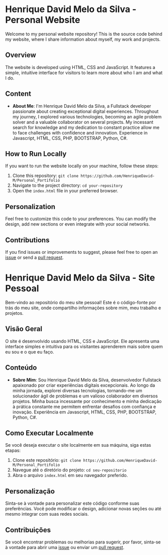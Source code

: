# Henrique David Melo da Silva - Personal Website

Welcome to my personal website repository! This is the source code behind my website, where I share information about myself, my work and projects.

## Overview

The website is developed using HTML, CSS and JavaScript. It features a simple, intuitive interface for visitors to learn more about who I am and what I do.

## Content

- **About Me**: I'm Henrique David Melo da Silva, a Fullstack developer passionate about creating exceptional digital experiences. Throughout my journey, I explored various technologies, becoming an agile problem solver and a valuable collaborator on several projects. My incessant search for knowledge and my dedication to constant practice allow me to face challenges with confidence and innovation.
Experience in Javascript, HTML, CSS, PHP, BOOTSTRAP, Python, C#.

## How to Run Locally

If you want to run the website locally on your machine, follow these steps:

1. Clone this repository: `git clone https://github.com/HenriqueDavid-M/Personal_Portifolio`
2. Navigate to the project directory: `cd your-repository`
3. Open the `index.html` file in your preferred browser.

## Personalization

Feel free to customize this code to your preferences. You can modify the design, add new sections or even integrate with your social networks.

## Contributions

If you find issues or improvements to suggest, please feel free to open an [issue](https://github.com/HenriqueDavid-M/Personal_Portifolio/issues) or send a [pull request](https://github.com/HenriqueDavid-M/Personal_Portifolio/pulls).

# Henrique David Melo da Silva - Site Pessoal

Bem-vindo ao repositório do meu site pessoal! Este é o código-fonte por trás do meu site, onde compartilho informações sobre mim, meu trabalho e projetos.

## Visão Geral

O site é desenvolvido usando HTML, CSS e JavaScript. Ele apresenta uma interface simples e intuitiva para os visitantes aprenderem mais sobre quem eu sou e o que eu faço.

## Conteúdo

- **Sobre Mim**: Sou Henrique David Melo da Silva, desenvolvedor Fullstack apaixonado por criar experiências digitais excepcionais. Ao longo da minha jornada, explorei diversas tecnologias, tornando-me um solucionador ágil de problemas e um valioso colaborador em diversos projetos. Minha busca incessante por conhecimento e minha dedicação à prática constante me permitem enfrentar desafios com confiança e inovação.
Experiência em Javascript, HTML, CSS, PHP, BOOTSTRAP, Python, C#.

## Como Executar Localmente

Se você deseja executar o site localmente em sua máquina, siga estas etapas:

1. Clone este repositório: `git clone https://github.com/HenriqueDavid-M/Personal_Portifolio`
2. Navegue até o diretório do projeto: `cd seu-repositorio`
3. Abra o arquivo `index.html` em seu navegador preferido.

## Personalização

Sinta-se à vontade para personalizar este código conforme suas preferências. Você pode modificar o design, adicionar novas seções ou até mesmo integrar com suas redes sociais.

## Contribuições

Se você encontrar problemas ou melhorias para sugerir, por favor, sinta-se à vontade para abrir uma [issue](https://github.com/HenriqueDavid-M/Personal_Portifolio/issues) ou enviar um [pull request](https://github.com/HenriqueDavid-M/Personal_Portifolio/pulls).